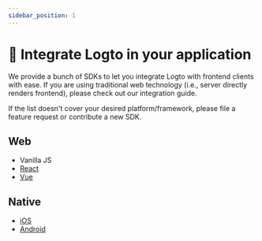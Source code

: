 ```yaml
---
sidebar_position: 1
---
```


# 🔗 Integrate Logto in your application

We provide a bunch of SDKs to let you integrate Logto with frontend clients with ease. If you are using traditional web technology (i.e., server directly renders frontend), please check out our integration guide.

If the list doesn't cover your desired platform/framework, please file a feature request or contribute a new SDK.

## Web

- Vanilla JS
- [React](./react.mdx)
- [Vue](./vue.mdx)

## Native

- [iOS](./ios.mdx)
- [Android](./android.mdx)
